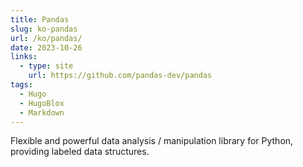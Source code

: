 ```yaml
---
title: Pandas
slug: ko-pandas
url: /ko/pandas/
date: 2023-10-26
links:
  - type: site
    url: https://github.com/pandas-dev/pandas
tags:
  - Hugo
  - HugoBlox
  - Markdown
---
```


Flexible and powerful data analysis / manipulation library for Python, providing labeled data structures.

<!--more-->
